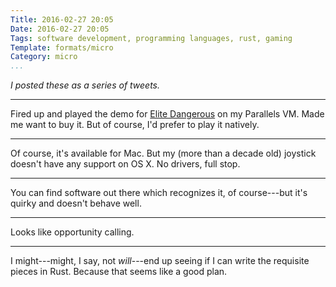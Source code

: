 ```yaml
---
Title: 2016-02-27 20:05
Date: 2016-02-27 20:05
Tags: software development, programming languages, rust, gaming
Template: formats/micro
Category: micro
...
```


<i class=editorial>I posted these as a series of tweets.</i>

---

Fired up and played the demo for [Elite Dangerous] on my Parallels VM. Made me want to buy it. But of course, I'd prefer to play it natively.

[Elite Dangerous]: https://www.elitedangerous.com

---

Of course, it's available for Mac. But my (more than a decade old) joystick
doesn't have any support on OS X. No drivers, full stop.

---

You can find software out there which recognizes it, of course---but it's quirky
and doesn't behave well.

---

Looks like opportunity calling.

---

I might---might, I say,  not *will*---end up seeing if I can write the requisite
pieces in Rust. Because that seems like a good plan.
